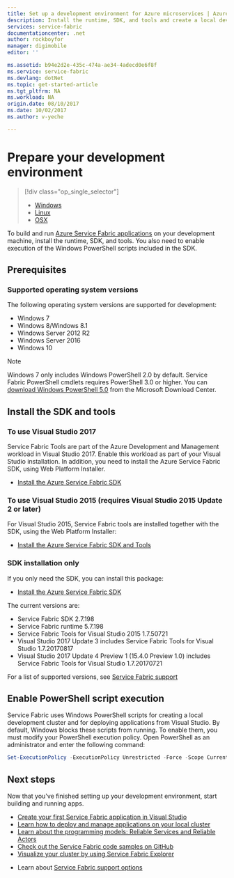 ```yaml
---
title: Set up a development environment for Azure microservices | Azure
description: Install the runtime, SDK, and tools and create a local development cluster. After completing this setup, you will be ready to build applications.
services: service-fabric
documentationcenter: .net
author: rockboyfor
manager: digimobile
editor: ''

ms.assetid: b94e2d2e-435c-474a-ae34-4adecd0e6f8f
ms.service: service-fabric
ms.devlang: dotNet
ms.topic: get-started-article
ms.tgt_pltfrm: NA
ms.workload: NA
origin.date: 08/10/2017
ms.date: 10/02/2017
ms.author: v-yeche

---
```

# Prepare your development environment
> [!div class="op_single_selector"]
> * [Windows](service-fabric-get-started.md) 
> * [Linux](service-fabric-get-started-linux.md)
> * [OSX](service-fabric-get-started-mac.md)
> 
> 

 To build and run [Azure Service Fabric applications][1] on your development machine, install the runtime, SDK, and tools. You also need to enable execution of the Windows PowerShell scripts included in the SDK.

## Prerequisites
### Supported operating system versions
The following operating system versions are supported for development:

* Windows 7
* Windows 8/Windows 8.1
* Windows Server 2012 R2
* Windows Server 2016
* Windows 10

> [!NOTE]
> Windows 7 only includes Windows PowerShell 2.0 by default. Service Fabric PowerShell cmdlets requires PowerShell 3.0 or higher. You can [download Windows PowerShell 5.0][powershell5-download] from the Microsoft Download Center.
> 
> 

## Install the SDK and tools
### To use Visual Studio 2017
Service Fabric Tools are part of the Azure Development and Management workload in Visual Studio 2017. Enable this workload as part of your Visual Studio installation.
In addition, you need to install the Azure Service Fabric SDK, using Web Platform Installer.

* [Install the Azure Service Fabric SDK][core-sdk]

### To use Visual Studio 2015 (requires Visual Studio 2015 Update 2 or later)
For Visual Studio 2015, Service Fabric tools are installed together with the SDK, using the Web Platform Installer:

* [Install the Azure Service Fabric SDK and Tools][full-bundle-vs2015]

### SDK installation only
If you only need the SDK, you can install this package:
* [Install the Azure Service Fabric SDK][core-sdk]

The current versions are:
* Service Fabric SDK 2.7.198
* Service Fabric runtime 5.7.198
* Service Fabric Tools for Visual Studio 2015 1.7.50721
* Visual Studio 2017 Update 3 includes Service Fabric Tools for Visual Studio 1.7.20170817
* Visual Studio 2017 Update 4 Preview 1 (15.4.0 Preview 1.0) includes Service Fabric Tools for Visual Studio 1.7.20170721

For a list of supported versions, see [Service Fabric support](service-fabric-support.md)

## Enable PowerShell script execution
Service Fabric uses Windows PowerShell scripts for creating a local development cluster and for deploying applications from Visual Studio. By default, Windows blocks these scripts from running. To enable them, you must modify your PowerShell execution policy. Open PowerShell as an administrator and enter the following command:

```powershell
Set-ExecutionPolicy -ExecutionPolicy Unrestricted -Force -Scope CurrentUser
```

## Next steps
Now that you've finished setting up your development environment, start building and running apps.

* [Create your first Service Fabric application in Visual Studio](service-fabric-create-your-first-application-in-visual-studio.md)
* [Learn how to deploy and manage applications on your local cluster](service-fabric-get-started-with-a-local-cluster.md)
* [Learn about the programming models: Reliable Services and Reliable Actors](service-fabric-choose-framework.md)
* [Check out the Service Fabric code samples on GitHub](https://aka.ms/servicefabricsamples)
* [Visualize your cluster by using Service Fabric Explorer](service-fabric-visualizing-your-cluster.md)
<!-- Not Avaialble * [Follow the Service Fabric learning path to get a broad introduction to the platform](https://azure.microsoft.com/documentation/learning-paths/service-fabric/)-->
* Learn about [Service Fabric support options](service-fabric-support.md)

[1]: https://www.azure.cn/home/features/service-fabric "Service Fabric campaign page"
[2]: http://go.microsoft.com/fwlink/?LinkId=517106 "VS RC"
[full-bundle-vs2015]:http://www.microsoft.com/web/handlers/webpi.ashx?command=getinstallerredirect&appid=MicrosoftAzure-ServiceFabric-VS2015 "VS 2015 WebPI link"
[full-bundle-dev15]:http://www.microsoft.com/web/handlers/webpi.ashx?command=getinstallerredirect&appid=MicrosoftAzure-ServiceFabric-Dev15 "Dev15 WebPI link"
[core-sdk]:http://www.microsoft.com/web/handlers/webpi.ashx?command=getinstallerredirect&appid=MicrosoftAzure-ServiceFabric-CoreSDK "Core SDK WebPI link"
[powershell5-download]:https://www.microsoft.com/download/details.aspx?id=50395

<!--Update_Description: update meta properties, wording update-->